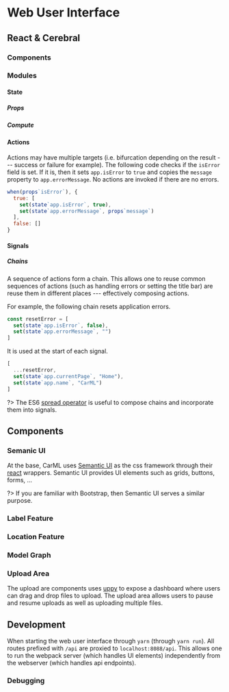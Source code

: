 # Web User Interface

## React & Cerebral

### Components

### Modules

#### State

##### Props

##### Compute

#### Actions

Actions may have multiple targets (i.e. bifurcation depending on the result --- success or failure for example). 
The following code checks if the `isError` field is set.
If it is, then it sets `app.isError` to `true` and copies the `message` property to `app.errorMessage`.
No actions are invoked if there are no errors.

```.js
when(props`isError`), {
  true: [
    set(state`app.isError`, true),
    set(state`app.errorMessage`, props`message`)
  ],
  false: []
}
```

#### Signals

##### Chains

A sequence of actions form a chain.
This allows one to reuse common sequences of actions (such as handling errors or setting the title bar) are reuse them in different places --- effectively composing actions.

For example, the following chain resets application errors.

```.js
const resetError = [
  set(state`app.isError`, false),
  set(state`app.errorMessage`, "")
]
```

It is used at the start of each signal.

```.js
[
  ...resetError,
  set(state`app.currentPage`, "Home"),
  set(state`app.name`, "CarML")
]
```

?> The ES6 [spread operator](https://developer.mozilla.org/en-US/docs/Web/JavaScript/Reference/Operators/Spread_operator) is useful to compose chains and incorporate them into signals.

## Components

### Semanic UI

At the base, CarML uses [Semantic UI](http://semantic-ui.com) as the css framework through their [react](https://react.semantic-ui.com/) wrappers.
Semantic UI provides UI elements such as grids, buttons, forms, ...

?> If you are familiar with Bootstrap, then Semantic UI serves a similar purpose.

### Label Feature

### Location Feature

### Model Graph

### Upload Area

The upload are components uses [uppy](https://uppy.io) to expose a dashboard where users can drag and drop files to upload.
The upload area allows users to pause and resume uploads as well as uploading multiple files.

## Development

When starting the web user interface through `yarn` (through `yarn run`).
All routes prefixed with `/api` are proxied to `localhost:8088/api`. 
This allows one to run the webpack server (which handles UI elements) independently from the webserver (which handles api endpoints).

### Debugging
